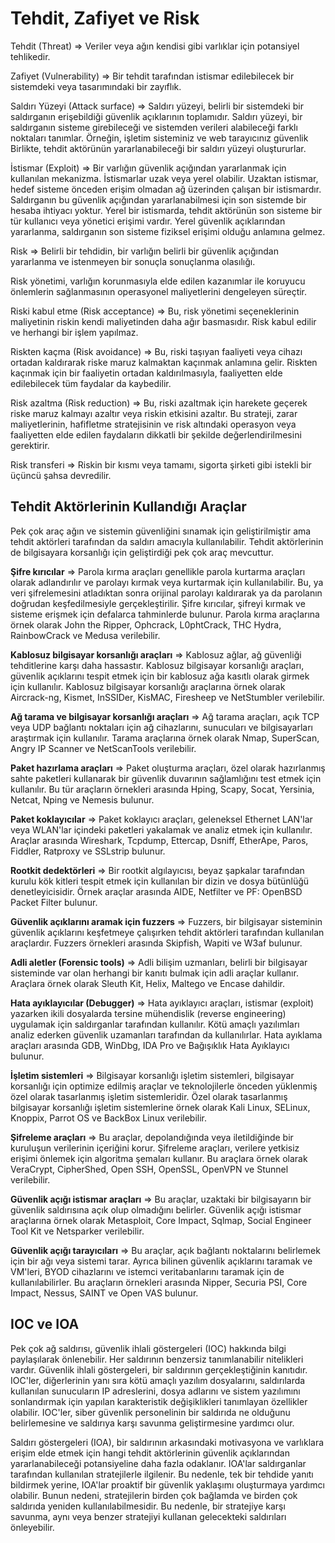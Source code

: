 # Tehdit, Zafiyet ve Risk

Tehdit (Threat) ⇒ Veriler veya ağın kendisi gibi varlıklar için potansiyel tehlikedir. 

Zafiyet (Vulnerability) ⇒ Bir tehdit tarafından istismar edilebilecek bir sistemdeki veya tasarımındaki bir zayıflık.

Saldırı Yüzeyi (Attack surface) ⇒ Saldırı yüzeyi, belirli bir sistemdeki bir saldırganın erişebildiği güvenlik açıklarının toplamıdır. Saldırı yüzeyi, bir saldırganın sisteme girebileceği ve sistemden verileri alabileceği farklı noktaları tanımlar. Örneğin, işletim sisteminiz ve web tarayıcınız güvenlik  Birlikte, tehdit aktörünün yararlanabileceği bir saldırı yüzeyi oluştururlar.

İstismar (Exploit) ⇒ Bir varlığın güvenlik açığından yararlanmak için kullanılan mekanizma. İstismarlar uzak veya yerel olabilir. Uzaktan istismar, hedef sisteme önceden erişim olmadan ağ üzerinden çalışan bir istismardır. Saldırganın bu güvenlik açığından yararlanabilmesi için son sistemde bir hesaba ihtiyacı yoktur. Yerel bir istismarda, tehdit aktörünün son sisteme bir tür kullanıcı veya yönetici erişimi vardır. Yerel güvenlik açıklarından yararlanma, saldırganın son sisteme fiziksel erişimi olduğu anlamına gelmez.

Risk ⇒ Belirli bir tehdidin, bir varlığın belirli bir güvenlik açığından yararlanma ve istenmeyen bir sonuçla sonuçlanma olasılığı.

Risk yönetimi, varlığın korunmasıyla elde edilen kazanımlar ile koruyucu önlemlerin sağlanmasının operasyonel maliyetlerini dengeleyen süreçtir.

Riski kabul etme (Risk acceptance) ⇒ Bu, risk yönetimi seçeneklerinin maliyetinin riskin kendi maliyetinden daha ağır basmasıdır. Risk kabul edilir ve herhangi bir işlem yapılmaz.

Riskten kaçma (Risk avoidance) ⇒ Bu, riski taşıyan faaliyeti veya cihazı ortadan kaldırarak riske maruz kalmaktan kaçınmak anlamına gelir. Riskten kaçınmak için bir faaliyetin ortadan kaldırılmasıyla, faaliyetten elde edilebilecek tüm faydalar da kaybedilir.

Risk azaltma (Risk reduction) ⇒ Bu, riski azaltmak için harekete geçerek riske maruz kalmayı azaltır veya riskin etkisini azaltır. Bu strateji, zarar maliyetlerinin, hafifletme stratejisinin ve risk altındaki operasyon veya faaliyetten elde edilen faydaların dikkatli bir şekilde değerlendirilmesini gerektirir.

Risk transferi ⇒ Riskin bir kısmı veya tamamı, sigorta şirketi gibi istekli bir üçüncü şahsa devredilir.

## Tehdit Aktörlerinin Kullandığı Araçlar

Pek çok araç ağın ve sistemin güvenliğini sınamak için geliştirilmiştir ama tehdit aktörleri tarafından da saldırı amacıyla kullanılabilir. Tehdit aktörlerinin de bilgisayara korsanlığı için geliştirdiği pek çok araç mevcuttur. 

**Şifre kırıcılar** ⇒ Parola kırma araçları genellikle parola kurtarma araçları olarak adlandırılır ve parolayı kırmak veya kurtarmak için kullanılabilir. Bu, ya veri şifrelemesini atladıktan sonra orijinal parolayı kaldırarak ya da parolanın doğrudan keşfedilmesiyle gerçekleştirilir. Şifre kırıcılar, şifreyi kırmak ve sisteme erişmek için defalarca tahminlerde bulunur. Parola kırma araçlarına örnek olarak John the Ripper, Ophcrack, L0phtCrack, THC Hydra, RainbowCrack ve Medusa verilebilir.

**Kablosuz bilgisayar korsanlığı araçları** ⇒ Kablosuz ağlar, ağ güvenliği tehditlerine karşı daha hassastır. Kablosuz bilgisayar korsanlığı araçları, güvenlik açıklarını tespit etmek için bir kablosuz ağa kasıtlı olarak girmek için kullanılır. Kablosuz bilgisayar korsanlığı araçlarına örnek olarak Aircrack-ng, Kismet, InSSIDer, KisMAC, Firesheep ve NetStumbler verilebilir.

**Ağ tarama ve bilgisayar korsanlığı araçları** ⇒ Ağ tarama araçları, açık TCP veya UDP bağlantı noktaları için ağ cihazlarını, sunucuları ve bilgisayarları araştırmak için kullanılır. Tarama araçlarına örnek olarak Nmap, SuperScan, Angry IP Scanner ve NetScanTools verilebilir.

**Paket hazırlama araçları** ⇒ Paket oluşturma araçları, özel olarak hazırlanmış sahte paketleri kullanarak bir güvenlik duvarının sağlamlığını test etmek için kullanılır. Bu tür araçların örnekleri arasında Hping, Scapy, Socat, Yersinia, Netcat, Nping ve Nemesis bulunur.

**Paket koklayıcılar** ⇒ Paket koklayıcı araçları, geleneksel Ethernet LAN'lar veya WLAN'lar içindeki paketleri yakalamak ve analiz etmek için kullanılır. Araçlar arasında Wireshark, Tcpdump, Ettercap, Dsniff, EtherApe, Paros, Fiddler, Ratproxy ve SSLstrip bulunur.

**Rootkit dedektörleri** ⇒ Bir rootkit algılayıcısı, beyaz şapkalar tarafından kurulu kök kitleri tespit etmek için kullanılan bir dizin ve dosya bütünlüğü denetleyicisidir. Örnek araçlar arasında AIDE, Netfilter ve PF: OpenBSD Packet Filter bulunur.

**Güvenlik açıklarını aramak için fuzzers** ⇒ Fuzzers, bir bilgisayar sisteminin güvenlik açıklarını keşfetmeye çalışırken tehdit aktörleri tarafından kullanılan araçlardır. Fuzzers örnekleri arasında Skipfish, Wapiti ve W3af bulunur.

**Adli aletler (Forensic tools)** ⇒ Adli bilişim uzmanları, belirli bir bilgisayar sisteminde var olan herhangi bir kanıtı bulmak için adli araçlar kullanır. Araçlara örnek olarak Sleuth Kit, Helix, Maltego ve Encase dahildir.

**Hata ayıklayıcılar (Debugger)** ⇒ Hata ayıklayıcı araçları, istismar (exploit) yazarken ikili dosyalarda tersine mühendislik (reverse engineering) uygulamak için saldırganlar tarafından kullanılır. Kötü amaçlı yazılımları analiz ederken güvenlik uzamanları tarafından da kullanılırlar. Hata ayıklama araçları arasında GDB, WinDbg, IDA Pro ve Bağışıklık Hata Ayıklayıcı bulunur.

**İşletim sistemleri** ⇒ Bilgisayar korsanlığı işletim sistemleri, bilgisayar korsanlığı için optimize edilmiş araçlar ve teknolojilerle önceden yüklenmiş özel olarak tasarlanmış işletim sistemleridir. Özel olarak tasarlanmış bilgisayar korsanlığı işletim sistemlerine örnek olarak Kali Linux, SELinux, Knoppix, Parrot OS ve BackBox Linux verilebilir.

**Şifreleme araçları** ⇒ Bu araçlar, depolandığında veya iletildiğinde bir kuruluşun verilerinin içeriğini korur. Şifreleme araçları, verilere yetkisiz erişimi önlemek için algoritma şemaları kullanır. Bu araçlara örnek olarak VeraCrypt, CipherShed, Open SSH, OpenSSL, OpenVPN ve Stunnel verilebilir.

**Güvenlik açığı istismar araçları** ⇒ Bu araçlar, uzaktaki bir bilgisayarın bir güvenlik saldırısına açık olup olmadığını belirler. Güvenlik açığı istismar araçlarına örnek olarak Metasploit, Core Impact, Sqlmap, Social Engineer Tool Kit ve Netsparker verilebilir.

**Güvenlik açığı tarayıcıları** ⇒ Bu araçlar, açık bağlantı noktalarını belirlemek için bir ağı veya sistemi tarar. Ayrıca bilinen güvenlik açıklarını taramak ve VM'leri, BYOD cihazlarını ve istemci veritabanlarını taramak için de kullanılabilirler. Bu araçların örnekleri arasında Nipper, Securia PSI, Core Impact, Nessus, SAINT ve Open VAS bulunur.

## IOC ve IOA 
Pek çok ağ saldırısı, güvenlik ihlali göstergeleri (IOC) hakkında bilgi paylaşılarak önlenebilir. Her saldırının benzersiz tanımlanabilir nitelikleri vardır. Güvenlik ihlali göstergeleri, bir saldırının gerçekleştiğinin kanıtıdır. IOC'ler, diğerlerinin yanı sıra kötü amaçlı yazılım dosyalarını, saldırılarda kullanılan sunucuların IP adreslerini, dosya adlarını ve sistem yazılımını sonlandırmak için yapılan karakteristik değişiklikleri tanımlayan özellikler olabilir. IOC'ler, siber güvenlik personelinin bir saldırıda ne olduğunu belirlemesine ve saldırıya karşı savunma geliştirmesine yardımcı olur. 

Saldırı göstergeleri (IOA), bir saldırının arkasındaki motivasyona ve varlıklara erişim elde etmek için hangi tehdit aktörlerinin güvenlik açıklarından yararlanabileceği potansiyeline daha fazla odaklanır. IOA'lar saldırganlar tarafından kullanılan stratejilerle ilgilenir. Bu nedenle, tek bir tehdide yanıtı bildirmek yerine, IOA'lar proaktif bir güvenlik yaklaşımı oluşturmaya yardımcı olabilir. Bunun nedeni, stratejilerin birden çok bağlamda ve birden çok saldırıda yeniden kullanılabilmesidir. Bu nedenle, bir stratejiye karşı savunma, aynı veya benzer stratejiyi kullanan gelecekteki saldırıları önleyebilir. 

